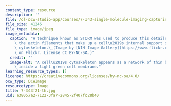 ```yaml
---
content_type: resource
description: ''
file: /ol-ocw-studio-app/courses/7-343-single-molecule-imaging-capturing-nanoscale-cellular-machines-in-action-fall-2021/e38057a271223fa728452f407fc28b40_7-343f21-th.jpg
file_size: 41246
file_type: image/jpeg
image_metadata:
  caption: "A technique known as STORM was used to produce this detailed image of\
    \ the actin filaments that make up a cell\u2019s internal support structure, or\
    \ cytoskeleton.\_(Image by [NIH Image Gallery](https://www.flickr.com/photos/nihgov/33340166740)\
    \ on Flickr. License CC BY-NC-SA.)"
  credit: ''
  image-alt: "A cell\u2019s cytoskeleton appears as a network of thin blue filaments\
    \ inside a light green cell membrane."
learning_resource_types: []
license: https://creativecommons.org/licenses/by-nc-sa/4.0/
ocw_type: OCWImage
resourcetype: Image
title: 7-343f21-th.jpg
uid: e38057a2-7122-3fa7-2845-2f407fc28b40
---
```

